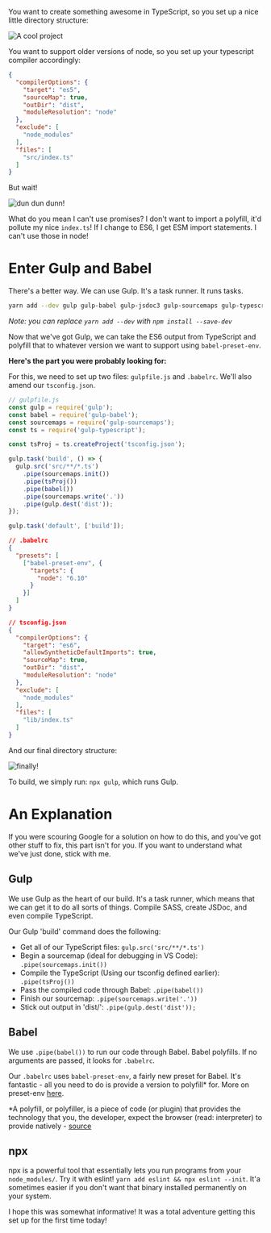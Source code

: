 You want to create something awesome in TypeScript, so you set up a nice little directory structure:

![A cool project](https://thepracticaldev.s3.amazonaws.com/i/n7fg9d06avscgdmky8ow.png)

You want to support older versions of node, so you set up your typescript compiler accordingly:

```json
{
  "compilerOptions": {
    "target": "es5",
    "sourceMap": true,
    "outDir": "dist",
    "moduleResolution": "node"
  },
  "exclude": [
    "node_modules"
  ],
  "files": [
    "src/index.ts"
  ]
}
```

But wait!

![dun dun dunn!](https://thepracticaldev.s3.amazonaws.com/i/688qlffher0prdnmopmo.png)

What do you mean I can't use promises? I don't want to import a polyfill, it'd pollute my nice `index.ts`! If I change to ES6, I get ESM import statements. I can't use those in node!

# Enter Gulp and Babel

There's a better way. We can use Gulp. It's a task runner. It runs tasks.

```zsh
yarn add --dev gulp gulp-babel gulp-jsdoc3 gulp-sourcemaps gulp-typescript babel-preset-env
```

_Note: you can replace `yarn add --dev` with `npm install --save-dev`_

Now that we've got Gulp, we can take the ES6 output from TypeScript and polyfill that to whatever version we want to support using `babel-preset-env`.

**Here's the part you were probably looking for:**

For this, we need to set up two files: `gulpfile.js` and `.babelrc`. We'll also amend our `tsconfig.json`.

```js
// gulpfile.js
const gulp = require('gulp');
const babel = require('gulp-babel');
const sourcemaps = require('gulp-sourcemaps');
const ts = require('gulp-typescript');

const tsProj = ts.createProject('tsconfig.json');

gulp.task('build', () => {
  gulp.src('src/**/*.ts')
    .pipe(sourcemaps.init())
    .pipe(tsProj())
    .pipe(babel())
    .pipe(sourcemaps.write('.'))
    .pipe(gulp.dest('dist'));
});

gulp.task('default', ['build']);
```

```json
// .babelrc
{
  "presets": [
    ["babel-preset-env", {
      "targets": {
        "node": "6.10"
      }
    }]
  ]
}
```

```json
// tsconfig.json
{
  "compilerOptions": {
    "target": "es6",
    "allowSyntheticDefaultImports": true,
    "sourceMap": true,
    "outDir": "dist",
    "moduleResolution": "node"
  },
  "exclude": [
    "node_modules"
  ],
  "files": [
    "lib/index.ts"
  ]
}
```

And our final directory structure:

![finally!](https://thepracticaldev.s3.amazonaws.com/i/ctz98wqy60tp9vf6xmx9.png)

To build, we simply run: `npx gulp`, which runs Gulp.

# An Explanation
If you were scouring Google for a solution on how to do this, and you've got other stuff to fix, this part isn't for you. If you want to understand what we've just done, stick with me.

## Gulp
We use Gulp as the heart of our build. It's a task runner, which means that we can get it to do all sorts of things. Compile SASS, create JSDoc, and even compile TypeScript. 

Our Gulp 'build' command does the following:

* Get all of our TypeScript files: `gulp.src('src/**/*.ts')`
* Begin a sourcemap (ideal for debugging in VS Code): `.pipe(sourcemaps.init())`
* Compile the TypeScript (Using our tsconfig defined earlier): `.pipe(tsProj())`
* Pass the compiled code through Babel: `.pipe(babel())`
* Finish our sourcemap: `.pipe(sourcemaps.write('.'))`
* Stick out output in 'dist/': `.pipe(gulp.dest('dist'));`

## Babel
We use `.pipe(babel())` to run our code through Babel. Babel polyfills. If no arguments are passed, it looks for `.babelrc`.

Our `.babelrc` uses `babel-preset-env`, a fairly new preset for Babel. It's fantastic - all you need to do is provide a version to polyfill* for. More on preset-env [here](https://babeljs.io/docs/plugins/preset-env/).

*A polyfill, or polyfiller, is a piece of code (or plugin) that provides the technology that you, the developer, expect the browser (read: interpreter) to provide natively - [source](https://remysharp.com/2010/10/08/what-is-a-polyfill)

## npx
npx is a powerful tool that essentially lets you run programs from your `node_modules/`. Try it with eslint! `yarn add eslint && npx eslint --init`. It'a sometimes easier if you don't want that binary installed permanently on your system.


I hope this was somewhat informative! It was a total adventure getting this set up for the first time today!